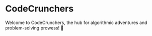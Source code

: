 # CodeCrunchers
Welcome to CodeCrunchers, the hub for algorithmic adventures and problem-solving prowess! 🚀 
